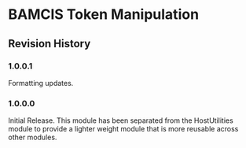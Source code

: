 # BAMCIS Token Manipulation

## Revision History

### 1.0.0.1
Formatting updates.

### 1.0.0.0
Initial Release. This module has been separated from the HostUtilities module to provide a lighter weight module that is more reusable across other modules.